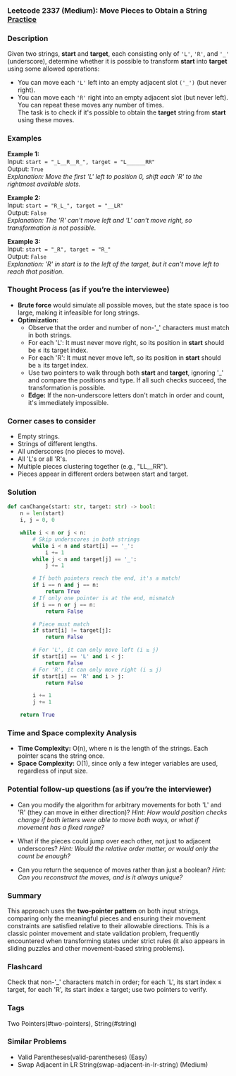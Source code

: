 ### Leetcode 2337 (Medium): Move Pieces to Obtain a String [Practice](https://leetcode.com/problems/move-pieces-to-obtain-a-string)

### Description  
Given two strings, **start** and **target**, each consisting only of `'L'`, `'R'`, and `'_'` (underscore), determine whether it is possible to transform **start** into **target** using some allowed operations:
- You can move each `'L'` left into an empty adjacent slot `('_')` (but never right).
- You can move each `'R'` right into an empty adjacent slot (but never left).
You can repeat these moves any number of times.  
The task is to check if it's possible to obtain the **target** string from **start** using these moves.

### Examples  

**Example 1:**  
Input: `start = "_L__R__R_", target = "L______RR"`  
Output: `True`  
*Explanation: Move the first 'L' left to position 0, shift each 'R' to the rightmost available slots.*

**Example 2:**  
Input: `start = "R_L_", target = "__LR"`  
Output: `False`  
*Explanation: The 'R' can't move left and 'L' can't move right, so transformation is not possible.*

**Example 3:**  
Input: `start = "_R", target = "R_"`  
Output: `False`  
*Explanation: 'R' in start is to the left of the target, but it can't move left to reach that position.*

### Thought Process (as if you’re the interviewee)  
- **Brute force** would simulate all possible moves, but the state space is too large, making it infeasible for long strings.
- **Optimization:**  
  - Observe that the order and number of non-'_' characters must match in both strings.  
  - For each 'L': It must never move right, so its position in **start** should be ≤ its target index.  
  - For each 'R': It must never move left, so its position in **start** should be ≥ its target index.
  - Use two pointers to walk through both **start** and **target**, ignoring '_' and compare the positions and type. If all such checks succeed, the transformation is possible.
  - **Edge:** If the non-underscore letters don't match in order and count, it's immediately impossible.

### Corner cases to consider  
- Empty strings.
- Strings of different lengths.
- All underscores (no pieces to move).
- All 'L's or all 'R's.
- Multiple pieces clustering together (e.g., "LL__RR").
- Pieces appear in different orders between start and target.

### Solution

```python
def canChange(start: str, target: str) -> bool:
    n = len(start)
    i, j = 0, 0

    while i < n or j < n:
        # Skip underscores in both strings
        while i < n and start[i] == '_':
            i += 1
        while j < n and target[j] == '_':
            j += 1

        # If both pointers reach the end, it's a match!
        if i == n and j == n:
            return True
        # If only one pointer is at the end, mismatch
        if i == n or j == n:
            return False

        # Piece must match
        if start[i] != target[j]:
            return False

        # For 'L', it can only move left (i ≥ j)
        if start[i] == 'L' and i < j:
            return False
        # For 'R', it can only move right (i ≤ j)
        if start[i] == 'R' and i > j:
            return False

        i += 1
        j += 1

    return True
```

### Time and Space complexity Analysis  

- **Time Complexity:** O(n), where n is the length of the strings. Each pointer scans the string once.
- **Space Complexity:** O(1), since only a few integer variables are used, regardless of input size.

### Potential follow-up questions (as if you’re the interviewer)  

- Can you modify the algorithm for arbitrary movements for both 'L' and 'R' (they can move in either direction)?
  *Hint: How would position checks change if both letters were able to move both ways, or what if movement has a fixed range?*

- What if the pieces could jump over each other, not just to adjacent underscores?
  *Hint: Would the relative order matter, or would only the count be enough?*

- Can you return the sequence of moves rather than just a boolean?
  *Hint: Can you reconstruct the moves, and is it always unique?*

### Summary
This approach uses the **two-pointer pattern** on both input strings, comparing only the meaningful pieces and ensuring their movement constraints are satisfied relative to their allowable directions. This is a classic pointer movement and state validation problem, frequently encountered when transforming states under strict rules (it also appears in sliding puzzles and other movement-based string problems).


### Flashcard
Check that non-'_' characters match in order; for each 'L', its start index ≤ target, for each 'R', its start index ≥ target; use two pointers to verify.

### Tags
Two Pointers(#two-pointers), String(#string)

### Similar Problems
- Valid Parentheses(valid-parentheses) (Easy)
- Swap Adjacent in LR String(swap-adjacent-in-lr-string) (Medium)